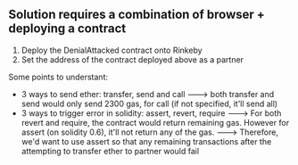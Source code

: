 ## Solution requires a combination of browser + deploying a contract
1. Deploy the DenialAttacked contract onto Rinkeby
2. Set the address of the contract deployed above as a partner

Some points to understant:
- 3 ways to send ether: transfer, send and call
---> both transfer and send would only send 2300 gas, for call (if not specified, it'll send all)
- 3 ways to trigger error in solidity: assert, revert, require
---> For both revert and require, the contract would return remaining gas. However for assert (on solidity 0.6), it'll not return any of the gas.
---> Therefore, we'd want to use assert so that any remaining transactions after the attempting to transfer ether to partner would fail